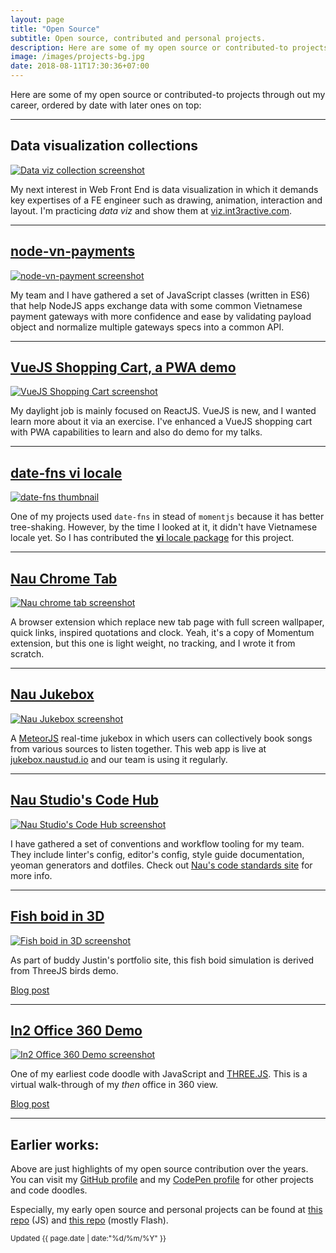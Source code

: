 ```yaml
---
layout: page
title: "Open Source"
subtitle: Open source, contributed and personal projects.
description: Here are some of my open source or contributed-to projects through out my career, ordered by date with later ones on top.
image: /images/projects-bg.jpg
date: 2018-08-11T17:30:36+07:00
---
```


Here are some of my open source or contributed-to projects through out my career, ordered by date with later ones on top:

---

## Data visualization collections

[![Data viz collection screenshot](/images/projects/data-viz.png)](https://viz.int3ractive.com)

My next interest in Web Front End is data visualization in which it demands key expertises of a FE engineer such as drawing, animation, interaction and layout. I'm practicing _data viz_ and show them at [viz.int3ractive.com](https://viz.int3ractive.com).

---

## [node-vn-payments](https://github.com/naustudio/node-vn-payments)

[![node-vn-payment screenshot](/images/projects/node-vn-payments.png)](https://github.com/naustudio/node-vn-payments)

My team and I have gathered a set of JavaScript classes (written in ES6) that help NodeJS apps exchange data with some common Vietnamese payment gateways with more confidence and ease by validating payload object and normalize multiple gateways specs into a common API.

---

## [VueJS Shopping Cart, a PWA demo](https://github.com/trongthanh/vuejs-firebase-shopping-cart)

[![VueJS Shopping Cart screenshot](/images/projects/vue-shop.png)](https://github.com/trongthanh/vuejs-firebase-shopping-cart)

My daylight job is mainly focused on ReactJS. VueJS is new, and I wanted learn more about it via an exercise. I've enhanced a VueJS shopping cart with PWA capabilities to learn and also do demo for my talks.

---

## [date-fns vi locale](https://date-fns.org/)

[![date-fns thumbnail](/images/projects/date-fns.png)](https://date-fns.org/)

One of my projects used `date-fns` in stead of `momentjs` because it has better tree-shaking. However, by the time I looked at it, it didn't have Vietnamese locale yet. So I has contributed the [**vi** locale package](https://github.com/date-fns/date-fns/tree/v2.0.0-alpha.7/src/locale/vi) for this project.

---

## [Nau Chrome Tab](https://github.com/trongthanh/nau-chrome-tab/)

[![Nau chrome tab screenshot](/images/projects/nau-chrome-tab.jpg)](https://github.com/trongthanh/nau-chrome-tab/)

A browser extension which replace new tab page with full screen wallpaper, quick links, inspired quotations and clock. Yeah, it's a copy of Momentum extension, but this one is light weight, no tracking, and I wrote it from scratch.

---

## [Nau Jukebox](https://github.com/naustudio/nau-jukebox)

[![Nau Jukebox screenshot](/images/projects/nau-jukebox.png)](https://github.com/naustudio/nau-jukebox)

A [MeteorJS](https://www.meteor.com/) real-time jukebox in which users can collectively book songs from various sources to listen together. This web app is live at [jukebox.naustud.io](https://jukebox.naustud.io) and our team is using it regularly.

---

## [Nau Studio's Code Hub](https://code.naustud.io)

[![Nau Studio's Code Hub screenshot](/images/projects/nau-code.png)](https://code.naustud.io)

I have gathered a set of conventions and workflow tooling for my team. They include linter's config, editor's config, style guide documentation, yeoman generators and dotfiles. Check out [Nau's code standards site](https://code.naustud.io) for more info.

---

## [Fish boid in 3D](https://github.com/trongthanh/labs.int3ractive.com/tree/gh-pages/javascript/canvas/fish-boids)

[![Fish boid in 3D screenshot](/images/projects/fish-boids-3d.jpg)](https://github.com/trongthanh/labs.int3ractive.com/tree/gh-pages/javascript/canvas/fish-boids)

As part of buddy Justin's portfolio site, this fish boid simulation is derived from ThreeJS birds demo.

[Blog post](https://int3ractive.com/2012/05/fish-boids-threejs-demo.html)

---

## [In2 Office 360 Demo](https://github.com/trongthanh/labs.int3ractive.com/tree/gh-pages/javascript/webgl/panorama)

[![In2 Office 360 Demo screenshot](/images/projects/in2-office-360.jpg)](https://github.com/trongthanh/labs.int3ractive.com/tree/gh-pages/javascript/webgl/panorama)

One of my earliest code doodle with JavaScript and [THREE.JS](link-to-threejs). This is a virtual walk-through of my _then_ office in 360 view.

[Blog post](https://int3ractive.com/2011/12/case-study-webgl-360-panorama.html)

---

## Earlier works:

Above are just highlights of my open source contribution over the years. You can visit my [GitHub profile](https://github.com/trongthanh) and my [CodePen profile](https://codepen.io/trongthanh/#) for other projects and code doodles.

Especially, my early open source and personal projects can be found at [this repo](https://github.com/trongthanh/labs.int3ractive.com) (JS) and [this repo](https://github.com/trongthanh/ttt-sources) (mostly Flash).


<p class="text-right"><small class="text-muted">Updated <time datetime="{{page.date | date:"%Y-%m-%d"}}">{{ page.date | date:"%d/%m/%Y" }}</time></small></p>
